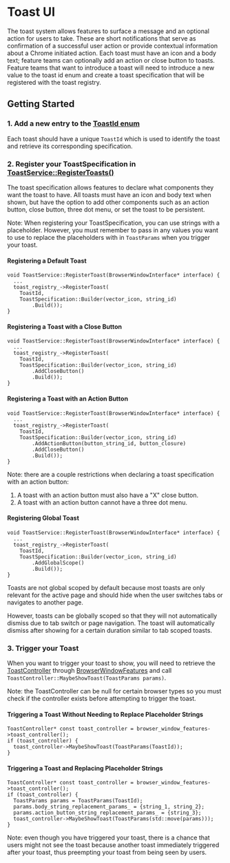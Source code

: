 # Toast UI
The toast system allows features to surface a message and an optional action
for users to take. These are short notifications that serve as confirmation of a
successful user action or provide contextual information about a Chrome
initiated action. Each toast must have an icon and a body text; feature teams
can optionally add an action or close button to toasts. Feature teams that want
to introduce a toast will need to introduce a new value to the toast id enum and
create a toast specification that will be registered with the toast registry.

## Getting Started
### 1. Add a new entry to the [ToastId enum](api/toast_id.h)
Each toast should have a unique `ToastId` which is used to identify the
toast and retrieve its corresponding specification.

### 2. Register your ToastSpecification in [ToastService::RegisterToasts()](toast_service.cc)
The toast specification allows features to declare what components they want
the toast to have. All toasts must have an icon and body text when shown, but
have the option to add other components such as an action button, close button,
three dot menu, or set the toast to be persistent.

Note: When registering your ToastSpecification, you can use strings with a
placeholder. However, you must remember to pass in any values you want to use
to replace the placeholders with in `ToastParams` when you trigger your toast.

#### Registering a Default Toast
```
void ToastService::RegisterToast(BrowserWindowInterface* interface) {
  ...
  toast_registry_->RegisterToast(
    ToastId,
    ToastSpecification::Builder(vector_icon, string_id)
        .Build());
}
```

#### Registering a Toast with a Close Button
```
void ToastService::RegisterToast(BrowserWindowInterface* interface) {
  ...
  toast_registry_->RegisterToast(
    ToastId,
    ToastSpecification::Builder(vector_icon, string_id)
        .AddCloseButton()
        .Build());
}
```

#### Registering a Toast with an Action Button
```
void ToastService::RegisterToast(BrowserWindowInterface* interface) {
  ...
  toast_registry_->RegisterToast(
    ToastId,
    ToastSpecification::Builder(vector_icon, string_id)
        .AddActionButton(button_string_id, button_closure)
        .AddCloseButton()
        .Build());
}
```

Note: there are a couple restrictions when declaring a toast specification with
an action button:
1. A toast with an action button must also have a "X" close button.
2. A toast with an action button cannot have a three dot menu.

#### Registering Global Toast
```
void ToastService::RegisterToast(BrowserWindowInterface* interface) {
  ...
  toast_registry_->RegisterToast(
    ToastId,
    ToastSpecification::Builder(vector_icon, string_id)
        .AddGlobalScope()
        .Build());
}
```

Toasts are not global scoped by default because most toasts are only relevant
for the active page and should hide when the user switches tabs or navigates
to another page.

However, toasts can be globally scoped so that they will not automatically
dismiss due to tab switch or page navigation. The toast will automatically
dismiss after showing for a certain duration similar to tab scoped toasts.

### 3. Trigger your Toast
When you want to trigger your toast to show, you will need to retrieve the
[ToastController](toast_controller.h) through
[BrowserWindowFeatures](../browser_window/public/browser_window_features.h) and
call `ToastController::MaybeShowToast(ToastParams params)`.

Note: the ToastController can be null for certain browser types so you must check
if the controller exists before attempting to trigger the toast.

#### Triggering a Toast Without Needing to Replace Placeholder Strings
```
ToastController* const toast_controller = browser_window_features->toast_controller();
if (toast_controller) {
  toast_controller->MaybeShowToast(ToastParams(ToastId));
}
```

#### Triggering a Toast and Replacing Placeholder Strings
```
ToastController* const toast_controller = browser_window_features->toast_controller();
if (toast_controller) {
  ToastParams params = ToastParams(ToastId);
  params.body_string_replacement_params_ = {string_1, string_2};
  params.action_button_string_replacement_params_ = {string_3};
  toast_controller->MaybeShowToast(ToastParams(std::move(params)));
}
```

Note: even though you have triggered your toast, there is a chance that users
might not see the toast because another toast immediately triggered after your
toast, thus preempting your toast from being seen by users.
